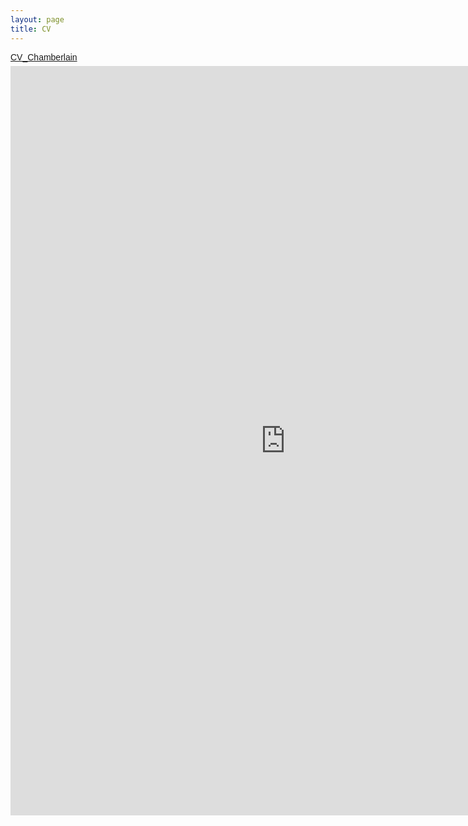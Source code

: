 ```yaml
---
layout: page
title: CV
---
```


<a title="View CV_Chamberlain on Scribd" href="http://www.scribd.com/doc/78970554/CV-Chamberlain" style="margin: 12px auto 6px auto; font-family: Helvetica,Arial,Sans-serif; font-style: normal; font-variant: normal; font-weight: normal; font-size: 14px; line-height: normal; font-size-adjust: none; font-stretch: normal; -x-system-font: none; display: block; text-decoration: underline;">CV_Chamberlain</a><iframe class="scribd_iframe_embed" src="http://www.scribd.com/embeds/78970554/content?start_page=1&view_mode=list&access_key=key-1gdgxmgui1a3ox2ochiv" data-auto-height="false" data-aspect-ratio="0.772727272727273" scrolling="no" id="doc_61836" width="880" height="1199" frameborder="0"></iframe>